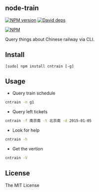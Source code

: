 node-train
---

[![NPM version][npm-image]][npm-url]
[![David deps][david-image]][david-url]

[npm-image]: https://img.shields.io/npm/v/cntrain.svg?style=flat
[npm-url]: https://npmjs.org/package/cntrain
[david-image]: https://img.shields.io/david/SFantasy/node-train.svg?style=flat
[david-url]: https://david-dm.org/SFantasy/node-train

[![NPM](https://nodei.co/npm/cntrain.png?downloads&downloadRank)](https://nodei.co/npm/cntrain/)

Query things about Chinese railway via CLI.

## Install

```
[sudo] npm install cntrain [-g]
```

## Usage

- Query train schedule

```sh
cntrain -n g1
```

- Query left tickets

```sh
cntrain -f 南京南 -t 北京南 -d 2015-01-05
```

- Look for help

```sh
cntrain -h
```

- Get the vertion

```sh
cntrain -V
```

## License

The MIT License

